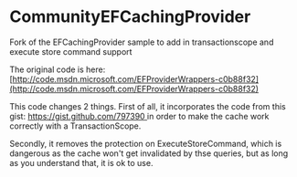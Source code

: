 CommunityEFCachingProvider
==========================

Fork of the EFCachingProvider sample to add in transactionscope and execute store command support

The original code is here:
[http://code.msdn.microsoft.com/EFProviderWrappers-c0b88f32](http://code.msdn.microsoft.com/EFProviderWrappers-c0b88f32)

This code changes 2 things.
First of all, it incorporates the code from this gist:
[https://gist.github.com/797390 ](https://gist.github.com/797390 )
in order to make the cache work correctly with a TransactionScope. 

Secondly, it removes the protection on ExecuteStoreCommand, which is dangerous as the cache won't get invalidated by thse queries, but as long as you understand that, it is ok to use. 